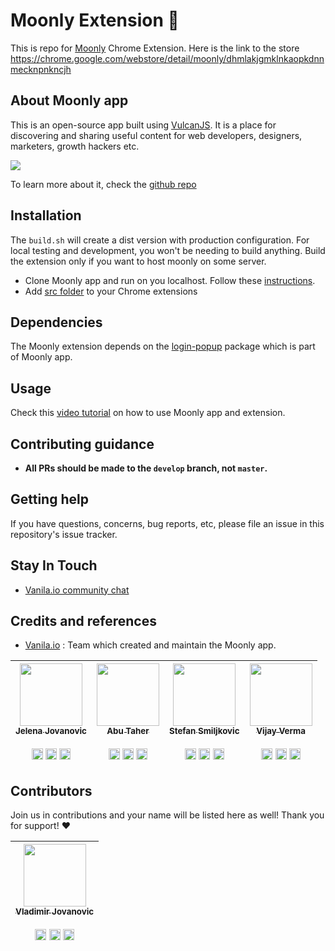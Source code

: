 # Moonly Extension 🌙

This is repo for [Moonly](https://moon.ly) Chrome Extension. Here is the link to the store https://chrome.google.com/webstore/detail/moonly/dhmlakjgmklnkaopkdnnmecknpnkncjh

## About Moonly app

This is an open-source app built using [VulcanJS](http://vulcanjs.org/). It is a place for discovering and sharing useful content for web developers, designers, marketers, growth hackers etc.  

![](https://i.imgur.com/I4y7TLL.png)

To learn more about it, check the [github repo](https://github.com/Moonly-App/moonly-app)


## Installation

The `build.sh` will create a dist version with production configuration. For local testing and development, you won't be needing to build anything. Build the extension only if you want to host moonly on some server.

- Clone Moonly app and run on you localhost. Follow these [instructions](https://github.com/Moonly-App/moonly-app#installation).
- Add [src folder](https://github.com/Moonly-App/moonly-extension/tree/master/src) to your Chrome extensions

## Dependencies

The Moonly extension depends on the [login-popup](https://github.com/Moonly-App/moonly-app/tree/master/packages/login-popup) package which is part of Moonly app.


## Usage

Check this [video tutorial](https://www.youtube.com/watch?v=-Ndiqsoza1E) on how to use Moonly app and extension.


## Contributing guidance

- **All PRs should be made to the `develop` branch, not `master`.**

## Getting help

If you have questions, concerns, bug reports, etc, please file an issue in this repository's issue tracker. 

## Stay In Touch

- [Vanila.io community chat](https://chat.vanila.io/channel/moonly-os)

## Credits and references

- [Vanila.io](https://vanila.io) : Team which created and maintain the Moonly app.

| [<img src="https://instagram.fbeg2-1.fna.fbcdn.net/vp/5a92d144cd10f29b0922f812317f2175/5B6F166C/t51.2885-15/e35/30086970_2052232795048853_1375623066507280384_n.jpg" width="100px;"/><br /><sub><b>Jelena Jovanovic</b></sub>](https://github.com/jelenajjo)<br /><br />[<img src="https://cdn4.iconfinder.com/data/icons/social-media-icons-the-circle-set/48/instagram_circle-256.png" width="18px;"/>](https://instagram.com/plavookac) [<img src="https://cdn4.iconfinder.com/data/icons/social-media-icons-the-circle-set/48/twitter_circle-256.png" width="18px;"/>](https://twitter.com/plavookac) [<img src="https://cdn4.iconfinder.com/data/icons/social-media-icons-the-circle-set/48/youtube_circle-256.png" width="18px;"/>](https://youtube.com/c/plavookac) | [<img src="https://scontent.fbeg2-1.fna.fbcdn.net/v/t1.0-9/16938831_1876864695931222_8322976474409168010_n.jpg?_nc_cat=0&oh=a7ba5c1965053059d9c6d21c029f2c9f&oe=5B27E09D" width="100px;"/><br /><sub><b>Abu Taher</b></sub>](https://github.com/entrptaher)<br /><br />[<img src="https://cdn4.iconfinder.com/data/icons/social-media-icons-the-circle-set/48/instagram_circle-256.png" width="18px;"/>](https://instagram.com/entrptaher) [<img src="https://cdn4.iconfinder.com/data/icons/social-media-icons-the-circle-set/48/twitter_circle-256.png" width="18px;"/>](https://twitter.com/entrptaher) [<img src="https://cdn4.iconfinder.com/data/icons/social-media-icons-the-circle-set/48/facebook_circle-256.png" width="18px;"/>](https://www.facebook.com/entrptaher) | [<img src="https://scontent.fbeg2-1.fna.fbcdn.net/v/t1.0-9/21558004_273521776497426_8560203209024488486_n.jpg?_nc_cat=0&oh=dd03f038949aaface87e72dca5e67642&oe=5B5B2282" width="100px;"/><br /><sub><b>Stefan Smiljkovic</b></sub>](https://www.github.com/shtefcs)<br /><br />[<img src="https://cdn4.iconfinder.com/data/icons/social-media-icons-the-circle-set/48/linkedin_circle-256.png" width="18px;"/>](https://www.linkedin.com/in/stefan-smiljkovic-196abb30/) [<img src="https://cdn4.iconfinder.com/data/icons/social-media-icons-the-circle-set/48/twitter_circle-256.png" width="18px;"/>](https://twitter.com/shtefcs) [<img src="https://cdn4.iconfinder.com/data/icons/social-media-icons-the-circle-set/48/facebook_circle-256.png" width="18px;"/>](https://www.facebook.com/stefan.smiljkovic) | [<img src="https://scontent.fbeg2-1.fna.fbcdn.net/v/t1.0-9/19399552_997949183640937_5308095789826269421_n.jpg?_nc_cat=0&oh=df8d78374f0a47ec3adb8d846a1f8ed4&oe=5B5403AE" width="100px;"/><br /><sub><b>Vijay Verma</b></sub>](http://vijayverma.co/)<br /><br /> [<img src="https://cdn4.iconfinder.com/data/icons/social-media-icons-the-circle-set/48/instagram_circle-256.png" width="18px;"/>](https://instagram.com/realvjy) [<img src="https://cdn4.iconfinder.com/data/icons/social-media-icons-the-circle-set/48/twitter_circle-256.png" width="18px;"/>](https://twitter.com/realvjy) [<img src="https://cdn1.iconfinder.com/data/icons/social-icon-1-1/512/social_style_1_dribb-256.png" width="18px;"/>](https://www.dribbble.com/realvjy)|
| :---: | :---: | :---: | :---: |

## Contributors

Join us in contributions and your name will be listed here as well! Thank you for support! :heart: 

| [<img src="https://pbs.twimg.com/profile_images/895037829864194048/KKK42V6J_400x400.jpg" width="100px;"/><br /><sub><b>Vladimir Jovanovic</b></sub>](https://github.com/VladimirDev93)<br /><br />[<img src="https://cdn4.iconfinder.com/data/icons/social-media-icons-the-circle-set/48/instagram_circle-256.png" width="18px;"/>](https://instagram.com/whyse_man) [<img src="https://cdn4.iconfinder.com/data/icons/social-media-icons-the-circle-set/48/twitter_circle-256.png" width="18px;"/>](https://twitter.com/_WhyseMan_) [<img src="https://cdn4.iconfinder.com/data/icons/social-media-icons-the-circle-set/48/linkedin_circle-256.png" width="18px;"/>](https://www.linkedin.com/in/vladimirdev/)|
| :---: |
